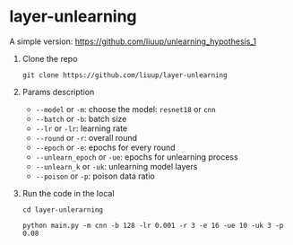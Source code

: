 # layer-unlearning

A simple version: https://github.com/liuup/unlearning_hypothesis_1

1. Clone the repo
    ```
    git clone https://github.com/liuup/layer-unlearning
    ```
2. Params description  
   - `--model` or `-m`: choose the model: `resnet18` or `cnn`
   - `--batch` or `-b`: batch size
   - `--lr` or `-lr`: learning rate
   - `--round` or `-r`: overall round
   - `--epoch` or `-e`: epochs for every round
   - `--unlearn_epoch` or `-ue`: epochs for unlearning process
   - `--unlearn_k` or `-uk`: unlearning model layers
   - `--poison` or `-p`: poison data ratio

3. Run the code in the local
    ```
    cd layer-unlerarning

    python main.py -m cnn -b 128 -lr 0.001 -r 3 -e 16 -ue 10 -uk 3 -p 0.08
    ```